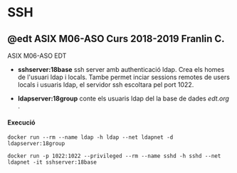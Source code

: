 # SSH
## @edt ASIX M06-ASO Curs 2018-2019 Franlin C.

ASIX M06-ASO EDT

* **sshserver:18base** ssh server amb authenticació ldap. Crea els homes de l'usuari ldap i locals.
Tambe permet inciar sessions remotes de users locals i usuaris ldap, el servidor ssh escoltara pel port 1022.

* **ldapserver:18group** conte els usuaris ldap del la base de dades *edt.org* .

#### Execució 

```
docker run --rm --name ldap -h ldap --net ldapnet -d ldapserver:18group

docker run -p 1022:1022 --privileged --rm --name sshd -h sshd --net ldapnet -it sshserver:18base

```

